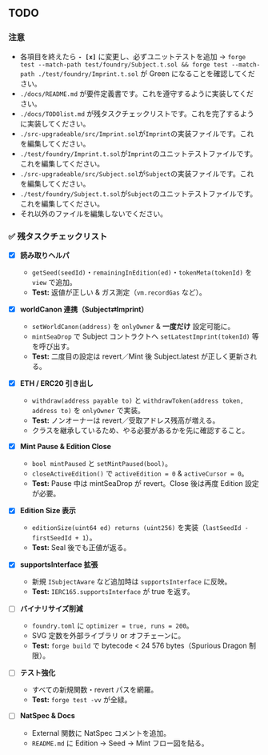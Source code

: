 ## TODO

### 注意
- 各項目を終えたら **`- [x]`** に変更し、必ずユニットテストを追加 → `forge test --match-path test/foundry/Subject.t.sol && forge test --match-path ./test/foundry/Imprint.t.sol` が Green になることを確認してください。
- `./docs/README.md` が要件定義書です。これを遵守するように実装してください。
- `./docs/TODOlist.md` が残タスクチェックリストです。これを完了するように実装してください。
- `./src-upgradeable/src/Imprint.sol`が`Imprint`の実装ファイルです。これを編集してください。
- `./test/foundry/Imprint.t.sol`が`Imprint`のユニットテストファイルです。これを編集してください。
- `./src-upgradeable/src/Subject.sol`が`Subject`の実装ファイルです。これを編集してください。
- `./test/foundry/Subject.t.sol`が`Subject`のユニットテストファイルです。これを編集してください。
- それ以外のファイルを編集しないでください。

### ✅ 残タスクチェックリスト

- [x] **読み取りヘルパ**  
  - `getSeed(seedId)`・`remainingInEdition(ed)`・`tokenMeta(tokenId)` を `view` で追加。  
  - **Test:** 返値が正しい & ガス測定（`vm.recordGas` など）。

- [x] **worldCanon 連携（Subject⇄Imprint）**  
  - `setWorldCanon(address)` を `onlyOwner` & **一度だけ** 設定可能に。  
  - `mintSeaDrop` で Subject コントラクトへ `setLatestImprint(tokenId)` 等を呼び出す。  
  - **Test:** 二度目の設定は revert／Mint 後 Subject.latest が正しく更新される。

- [x] **ETH / ERC20 引き出し**  
  - `withdraw(address payable to)` と `withdrawToken(address token, address to)` を `onlyOwner` で実装。  
  - **Test:** ノンオーナーは revert／受取アドレス残高が増える。
  - クラスを継承しているため、やる必要があるかを先に確認すること。

- [x] **Mint Pause & Edition Close**  
  - `bool mintPaused` と `setMintPaused(bool)`。  
  - `closeActiveEdition()` で `activeEdition = 0` & `activeCursor = 0`。  
  - **Test:** Pause 中は mintSeaDrop が revert。Close 後は再度 Edition 設定が必要。

- [x] **Edition Size 表示**  
  - `editionSize(uint64 ed) returns (uint256)` を実装（`lastSeedId - firstSeedId + 1`）。  
  - **Test:** Seal 後でも正値が返る。

- [x] **supportsInterface 拡張**  
  - 新規 `ISubjectAware` など追加時は `supportsInterface` に反映。  
  - **Test:** `IERC165.supportsInterface` が true を返す。

- [ ] **バイナリサイズ削減**  
  - `foundry.toml` に `optimizer = true, runs = 200`。  
  - SVG 定数を外部ライブラリ or オフチェーンに。  
  - **Test:** `forge build` で bytecode < 24 576 bytes（Spurious Dragon 制限）。

- [ ] **テスト強化**  
  - すべての新規関数・revert パスを網羅。  
  - **Test:** `forge test -vv` が全緑。

- [ ] **NatSpec & Docs**  
  - External 関数に NatSpec コメントを追加。  
  - `README.md` に Edition → Seed → Mint フロー図を貼る。